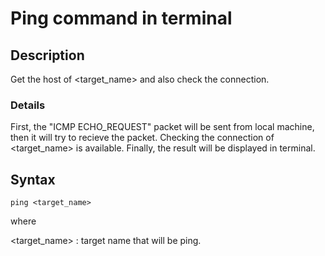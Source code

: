 # Ping command in terminal
## Description
  Get the host of <target_name> and also check the connection. 
### Details
  First, the "ICMP ECHO_REQUEST" packet will be sent from local machine, then it will try to recieve the packet. 
  Checking the connection of <target_name> is available. 
  Finally, the result will be displayed in terminal.
## Syntax
    ping <target_name>

where

<target_name> : target name that will be ping.
